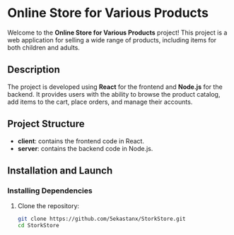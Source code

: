 # Online Store for Various Products
 
Welcome to the **Online Store for Various Products** project! This project is a web application for selling a wide range of products, including items for both children and adults.
 
## Description  

The project is developed using **React** for the frontend and **Node.js** for the backend. It provides users with the ability to browse the product catalog, add items to the cart, place orders, and manage their accounts.
 
## Project Structure

- **client**: contains the frontend code in React.
- **server**: contains the backend code in Node.js.

## Installation and Launch

### Installing Dependencies

1. Clone the repository:

   ```bash
   git clone https://github.com/5ekastanx/StorkStore.git
   cd StorkStore
